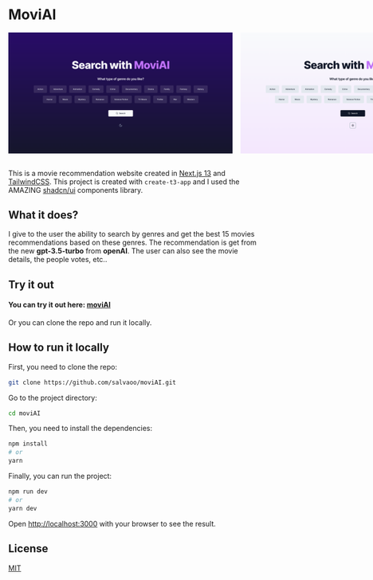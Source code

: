 # MoviAI

<div style="display: flex; flex-direction: row; gap: 1rem; justify-content: start;">
   <img src="public/dark_mode_moviAI.png" width=450>
   <img src="public/light_mode_moviAI.png" width=450>
</div>
<br>

<!-- 
![Dark mode moviAI](public/dark_mode_moviAI.png)
![Light mode moviAI](public/light_mode_moviAI.png) 
-->

This is a movie recommendation website created in [Next.js 13](https://beta.nextjs.org/docs/getting-started) and [TailwindCSS](https://tailwindcss.com/). This project is created with `create-t3-app` and I used the AMAZING [shadcn/ui](https://ui.shadcn.com/) components library.

## What it does?

I give to the user the ability to search by genres and get the best 15 movies recommendations based on these genres. The recommendation is get from the new **gpt-3.5-turbo** from **openAI**. The user can also see the movie details, the people votes, etc..

## Try it out

#### You can try it out here: [moviAI](https://movi-ai.vercel.app/)
Or you can clone the repo and run it locally.

## How to run it locally

First, you need to clone the repo:

```bash
git clone https://github.com/salvaoo/moviAI.git
```

Go to the project directory:

```bash
cd moviAI
```

Then, you need to install the dependencies:

```bash
npm install
# or
yarn
```

Finally, you can run the project:

```bash
npm run dev
# or
yarn dev
```

Open [http://localhost:3000](http://localhost:3000) with your browser to see the result.


## License

[MIT](https://choosealicense.com/licenses/mit/)